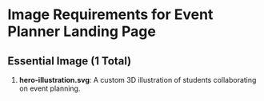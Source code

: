 # Image Requirements for Event Planner Landing Page

## Essential Image (1 Total)

1. **hero-illustration.svg**: A custom 3D illustration of students collaborating on event planning.

